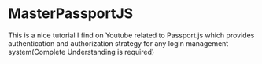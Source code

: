 # MasterPassportJS
This is a nice tutorial I find on Youtube related to Passport.js which provides authentication and authorization strategy for any login management system(Complete Understanding is required)
